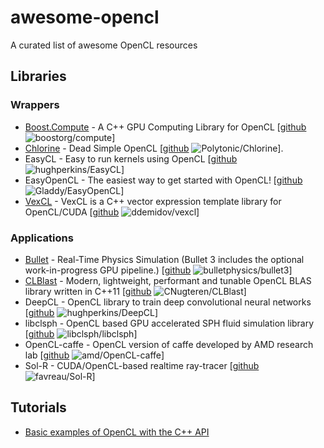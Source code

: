 # awesome-opencl
A curated list of awesome OpenCL resources

## Libraries

### Wrappers

* [Boost.Compute](http://boostorg.github.io/compute/) - A C++ GPU Computing Library for OpenCL [[github](https://github.com/boostorg/compute) ![boostorg/compute](https://img.shields.io/github/stars/boostorg/compute.svg?style=social&label=Star&maxAge=2592000)]
* [Chlorine](http://polytonic.github.io/Chlorine/) - Dead Simple OpenCL [[github](https://github.com/Polytonic/Chlorine) ![Polytonic/Chlorine](https://img.shields.io/github/stars/Polytonic/Chlorine.svg?style=social&label=Star&maxAge=2592000)].
* EasyCL - Easy to run kernels using OpenCL [[github](https://github.com/hughperkins/EasyCL) ![hughperkins/EasyCL](https://img.shields.io/github/stars/hughperkins/EasyCL.svg?style=social&label=Star&maxAge=2592000)]
* EasyOpenCL - The easiest way to get started with OpenCL! [[github](https://github.com/Gladdy/EasyOpenCL) ![Gladdy/EasyOpenCL](https://img.shields.io/github/stars/Gladdy/EasyOpenCL.svg?style=social&label=Star&maxAge=2592000)]
* [VexCL](http://vexcl.readthedocs.org) - VexCL is a C++ vector expression template library for OpenCL/CUDA [[github](https://github.com/ddemidov/vexcl) ![ddemidov/vexcl](https://img.shields.io/github/stars/ddemidov/vexcl.svg?style=social&label=Star&maxAge=2592000)]

### Applications

* [Bullet](http://bulletphysics.org/wordpress/) - Real-Time Physics Simulation (Bullet 3 includes the optional work-in-progress GPU pipeline.) [[github](https://github.com/bulletphysics/bullet3) ![bulletphysics/bullet3](https://img.shields.io/github/stars/bulletphysics/bullet3.svg?style=social&label=Star&maxAge=2592000)]
* [CLBlast](https://cnugteren.github.io/clblast/clblast.html) - Modern, lightweight, performant and tunable OpenCL BLAS library written in C++11 [[github](https://github.com/CNugteren/CLBlast) ![CNugteren/CLBlast](https://img.shields.io/github/stars/CNugteren/CLBlast.svg?style=social&label=Star&maxAge=2592000)]
* DeepCL - OpenCL library to train deep convolutional neural networks [[github](https://github.com/hughperkins/DeepCL) ![hughperkins/DeepCL](https://img.shields.io/github/stars/hughperkins/DeepCL.svg?style=social&label=Star&maxAge=2592000)]
* libclsph - OpenCL based GPU accelerated SPH fluid simulation library [[github](https://github.com/libclsph/libclsph) ![libclsph/libclsph](https://img.shields.io/github/stars/libclsph/libclsph.svg?style=social&label=Star&maxAge=2592000)]
* OpenCL-caffe - OpenCL version of caffe developed by AMD research lab [[github](https://github.com/amd/OpenCL-caffe) ![amd/OpenCL-caffe](https://img.shields.io/github/stars/amd/OpenCL-caffe.svg?style=social&label=Star&maxAge=2592000)]
* Sol-R - CUDA/OpenCL-based realtime ray-tracer [[github](https://github.com/favreau/Sol-R) ![favreau/Sol-R](https://img.shields.io/github/stars/favreau/Sol-R.svg?style=social&label=Star&maxAge=2592000)]

## Tutorials

* [Basic examples of OpenCL with the C++ API](https://github.com/Dakkers/OpenCL-examples)
